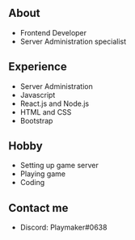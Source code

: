 ## About
- Frontend Developer
- Server Administration specialist

## Experience
- Server Administration
- Javascript
- React.js and Node.js
- HTML and CSS
- Bootstrap

## Hobby
- Setting up game server
- Playing game
- Coding

## Contact me
- Discord: Playmaker#0638

